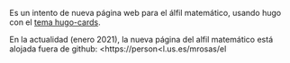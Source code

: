 Es un intento de nueva página web para el álfil matemático, usando hugo con el [tema hugo-cards](https://themes.gohugo.io/hugo-cards/). 

En la actualidad (enero 2021), la nueva página del alfil matemático está alojada fuera de github: <https://person<l.us.es/mrosas/el<lfilmatemtico>